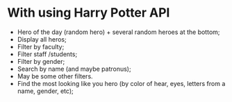 # With using Harry Potter API
-	Hero of the day (random hero) + several random heroes at the bottom;
-	Display all heros;
-	Filter by faculty;
-	Filter staff /students;
-	Filter by gender;
-	Search by name (and maybe patronus);
-	May be some other filters.
-	Find the most looking like you hero (by color of hear, eyes, letters from a name, gender, etc);
